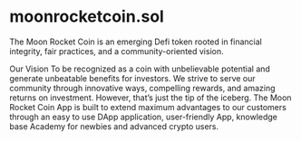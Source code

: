 # moonrocketcoin.sol
The Moon Rocket Coin is an emerging Defi token rooted in financial integrity, fair practices, and a community-oriented vision.

Our Vision To be recognized as a coin with unbelievable potential and generate unbeatable benefits for investors. We strive to serve our community through innovative ways, compelling rewards, and amazing returns on investment. However, that’s just the tip of the iceberg. The Moon Rocket Coin App is built to extend maximum advantages to our customers through an easy to use DApp application, user-friendly App, knowledge base Academy for newbies and advanced crypto users. 
